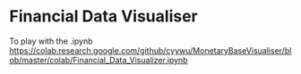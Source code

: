# Financial Data Visualiser

To play with the .ipynb
https://colab.research.google.com/github/cyywu/MonetaryBaseVisualiser/blob/master/colab/Financial_Data_Visualizer.ipynb

